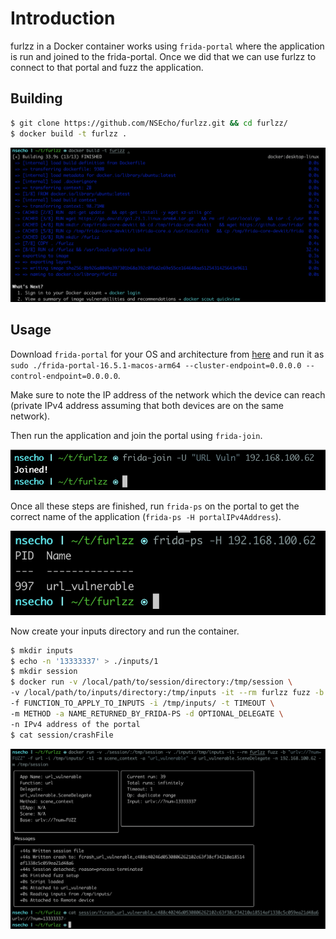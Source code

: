 # Introduction
furlzz in a Docker container works using `frida-portal` where the application is run and joined to the frida-portal.
Once we did that we can use furlzz to connect to that portal and fuzz the application.

## Building

```bash
$ git clone https://github.com/NSEcho/furlzz.git && cd furlzz/
$ docker build -t furlzz .
```

![Building Docker image](./building_docker_image.png)

## Usage

Download `frida-portal` for your OS and architecture from [here](https://github.com/frida/frida/releases/latest) and run it as
`sudo ./frida-portal-16.5.1-macos-arm64 --cluster-endpoint=0.0.0.0 --control-endpoint=0.0.0.0`.

Make sure to note the IP address of the network which the device can reach (private IPv4 address assuming that both devices are on the same network).

Then run the application and join the portal using `frida-join`.

![Joining portal](./joining_portal.png)

Once all these steps are finished, run `frida-ps` on the portal to get the correct name of the application (`frida-ps -H portalIPv4Address`).

![Running frida-ps](./running_frida-ps.png)

Now create your inputs directory and run the container.

```bash
$ mkdir inputs 
$ echo -n '13333337' > ./inputs/1
$ mkdir session
$ docker run -v /local/path/to/session/directory:/tmp/session \
-v /local/path/to/inputs/directory:/tmp/inputs -it --rm furlzz fuzz -b BASE_URL \
-f FUNCTION_TO_APPLY_TO_INPUTS -i /tmp/inputs/ -t TIMEOUT \
-m METHOD -a NAME_RETURNED_BY_FRIDA-PS -d OPTIONAL_DELEGATE \
-n IPv4 address of the portal
$ cat session/crashFile
```

![Fuzzing](./running_container.png)
